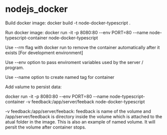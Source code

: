 # nodejs_docker

Build docker image: docker build -t node-docker-typescript .

Run docker image: docker run -it -p 8080:80 --env PORT=80 --name node-typescript-container node-docker-typescript

Use --rm flag with docker run to remove the container automatically after it exists [For development environment]

Use --env option to pass enviroment variables used by the server / program.

Use --name option to create named tag for container

Add valume to persist data: 

  docker run -it -p 8080:80 --env PORT=80 --name node-typescript-container -v feedback:/app/server/feeback node-docker-typescript
  
  -v  feedback:/app/server/feeback: feedback is name of the volume and /app/server/feedback is directory inside the volume which is attached to the atual folder in the image. This is also an example of named volume. It will persit the volume after container stops.
